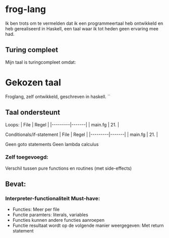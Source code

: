 # frog-lang
Ik ben trots om te vermelden dat ik een programmeertaal heb ontwikkeld en heb gerealiseerd in Haskell, een taal waar ik tot heden geen ervaring mee had.
## Turing compleet
Mijn taal is turingcompleet omdat:


# Gekozen taal
Froglang, zelf ontwikkeld, geschreven in haskell.
``
## Taal ondersteunt
Loops: 
|  File   | Regel |
|---------|-------|
| main.fg | 21.   |

Conditionals/if-statement
|  File   | Regel |
|---------|-------|
| main.fg | 21.   |

Geen goto statements
Geen lambda calculus

### Zelf toegevoegd:
Verschil tussen pure functions en routines (met side-effects)

## Bevat:



### Interpreter-functionaliteit Must-have:
* Functies: Meer per file
* Functie paramters: literals, variables
* Functies kunnen andere functies aanroepen
* Functie resultaat wordt op de volgende manier weergegeven: Met return statement

